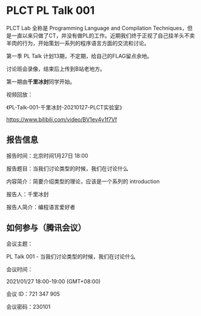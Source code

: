 # PLCT PL Talk 001

PLCT Lab 全称是 Programming Language and Compilation Techniques，但是一直以来只做了CT，并没有做PL的工作。近期我们终于正视了自己挂羊头不卖羊肉的行为，开始策划一系列的程序语言方面的交流和讨论。

第一季 PL Talk 计划13期，不定期，给自己的FLAG留点余地。

讨论班会录像，结束后上传到B站老地方。

第一期由**千里冰封**同学开始。

视频回放：

《PL-Talk-001-千里冰封-20210127-PLCT实验室》

https://www.bilibili.com/video/BV1ev4y1f7Vf

## 报告信息

报告时间：北京时间1月27日 18:00

报告题目：当我们讨论类型的时候，我们在讨论什么

内容简介：简要介绍类型的理论，应该是一个系列的 introduction

报告人：千里冰封

报告人简介：编程语言爱好者

## 如何参与（腾讯会议）

会议主题：

PL Talk 001 - 当我们讨论类型的时候，我们在讨论什么

会议时间：

2021/01/27 18:00-19:00 (GMT+08:00)

会议 ID：721 347 905

会议密码：230101
